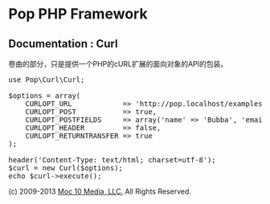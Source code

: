 Pop PHP Framework
=================

Documentation : Curl
--------------------

卷曲的部分，只是提供一个PHP的cURL扩展的面向对象的API的包装。

<pre>
use Pop\Curl\Curl;

$options = array(
    CURLOPT_URL            => 'http://pop.localhost/examples/curl/curl-process.php',
    CURLOPT_POST           => true,
    CURLOPT_POSTFIELDS     => array('name' => 'Bubba', 'email' => 'bubba@hotmail.com'),
    CURLOPT_HEADER         => false,
    CURLOPT_RETURNTRANSFER => true
);

header('Content-Type: text/html; charset=utf-8');
$curl = new Curl($options);
echo $curl->execute();
</pre>

(c) 2009-2013 [Moc 10 Media, LLC.](http://www.moc10media.com) All Rights Reserved.

